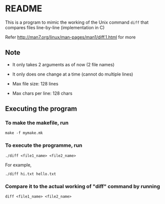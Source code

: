 # README

This is a program to mimic the working of the Unix command `diff` that compares files line-by-line (implementation in C)

Refer <http://man7.org/linux/man-pages/man1/diff.1.html> for more

## Note

- It only takes 2 arguments as of now (2 file names)

- It only does one change at a time (cannot do multiple lines)

- Max file size: 128 lines

- Max chars per line: 128 chars

## Executing the program

### To make the makefile, run

`make -f mymake.mk`

### To execute the programme, run

`./diff <file1_name> <file2_name>`

For example,

`./diff hi.txt hello.txt`

### Compare it to the actual working of "diff" command by running

`diff <file1_name> <file2_name>`
